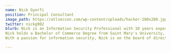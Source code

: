 ```yaml
---
name: Nick Gyorfi
position: Principal Consultant
image_path: https://atlseccon.com/wp-content/uploads/hacker-280x280.jpg
twitter: nickg902
blurb: Nick is an Information Security Professional with 10 years experience in Cyber Security and over 15 years experience in various information technology roles with global organizations to Government and educational institutions. 
Nick holds a Bachelor of Commerce Degree from Saint Mary's University, a diploma in information technology from Nova Scotia Community College and various certifications, including CISSP & CCSP. Having an always learn attitude, Nick continues to learn through completing self-paced courses and tinkering in his home lab.
With a passion for information security, Nick is on the board of directors for the Atlantic Security Conference (AtlSecCon) and helps spread knowledge though community events, such as the Halifax Area Security Klatch (HASK), BSides Halifax and DC902.

---
```

